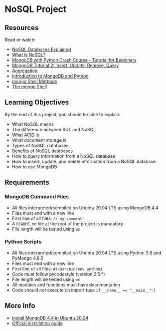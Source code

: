 # NoSQL Project

## Resources

Read or watch:

- [NoSQL Databases Explained](https://www.youtube.com/watch?v=qI_g07C_Q5I)
- [What is NoSQL?](https://www.ibm.com/cloud/learn/nosql-databases)
- [MongoDB with Python Crash Course - Tutorial for Beginners](https://www.youtube.com/watch?v=E-1xI85Zog8)
- [MongoDB Tutorial 2: Insert, Update, Remove, Query](https://www.youtube.com/watch?v=Do_Hsb_Hs3c)
- [Aggregation](https://docs.mongodb.com/manual/aggregation/)
- [Introduction to MongoDB and Python](https://realpython.com/introduction-to-mongodb-and-python/)
- [mongo Shell Methods](https://docs.mongodb.com/manual/reference/method/)
- [The mongo Shell](https://docs.mongodb.com/manual/mongo/)

## Learning Objectives

By the end of this project, you should be able to explain:

- What NoSQL means
- The difference between SQL and NoSQL
- What ACID is
- What document storage is
- Types of NoSQL databases
- Benefits of NoSQL databases
- How to query information from a NoSQL database
- How to insert, update, and delete information from a NoSQL database
- How to use MongoDB

## Requirements

### MongoDB Command Files

- All files interpreted/compiled on Ubuntu 20.04 LTS using MongoDB 4.4
- Files must end with a new line
- First line of all files: `// my comment`
- A `README.md` file at the root of the project is mandatory
- File length will be tested using `wc`

### Python Scripts

- All files interpreted/compiled on Ubuntu 20.04 LTS using Python 3.9 and PyMongo 4.8.0
- Files must end with a new line
- First line of all files: `#!/usr/bin/env python3`
- Code must follow pycodestyle (version 2.5.*)
- File length will be tested using `wc`
- All modules and functions must have documentation
- Code should not execute on import (use `if __name__ == "__main__":`)

## More Info

- [Install MongoDB 4.4 in Ubuntu 20.04](https://www.mongodb.com/docs/v4.4/tutorial/install-mongodb-on-ubuntu/)
- [Official installation guide](https://docs.mongodb.com/manual/installation/)